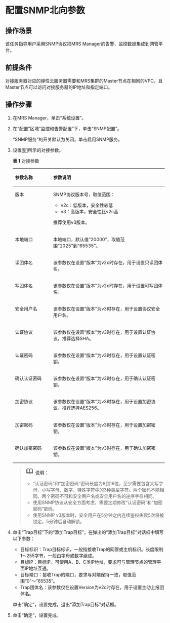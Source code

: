 # 配置SNMP北向参数<a name="ZH-CN_TOPIC_0035209607"></a>

## 操作场景<a name="section44841084183850"></a>

该任务指导用户采用SNMP协议把MRS Manager的告警、监控数据集成到网管平台。

## 前提条件<a name="section36395386183434"></a>

对接服务器对应的弹性云服务器需要和MRS集群的Master节点在相同的VPC，且Master节点可以访问对接服务器的IP地址和指定端口。

## 操作步骤<a name="section64229460183937"></a>

1.  在MRS Manager，单击“系统设置”。
2.  在“配置”区域“监控和告警配置”下，单击“SNMP配置”。

    “SNMP服务”的开关默认为关闭，单击启用SNMP服务。

3.  设置[表1](#table981749184027)所示的对接参数。

    **表 1**  对接参数

    <a name="table981749184027"></a>
    <table><thead align="left"><tr id="row56396084184027"><th class="cellrowborder" valign="top" width="25.16%" id="mcps1.2.3.1.1"><p id="p4680074184027"><a name="p4680074184027"></a><a name="p4680074184027"></a><strong id="b55176335184047"><a name="b55176335184047"></a><a name="b55176335184047"></a>参数名称</strong></p>
    </th>
    <th class="cellrowborder" valign="top" width="74.83999999999999%" id="mcps1.2.3.1.2"><p id="p43541750184027"><a name="p43541750184027"></a><a name="p43541750184027"></a><strong id="b40098116184047"><a name="b40098116184047"></a><a name="b40098116184047"></a>参数说明</strong></p>
    </th>
    </tr>
    </thead>
    <tbody><tr id="row37220829184027"><td class="cellrowborder" valign="top" width="25.16%" headers="mcps1.2.3.1.1 "><p id="p62097193184027"><a name="p62097193184027"></a><a name="p62097193184027"></a>版本</p>
    </td>
    <td class="cellrowborder" valign="top" width="74.83999999999999%" headers="mcps1.2.3.1.2 "><p id="p63816770184027"><a name="p63816770184027"></a><a name="p63816770184027"></a>SNMP协议版本号，取值范围：</p>
    <a name="ul37480023184027"></a><a name="ul37480023184027"></a><ul id="ul37480023184027"><li>v2c：低版本，安全性较低</li><li>v3：高版本，安全性比v2c高</li></ul>
    <p id="p9629177184027"><a name="p9629177184027"></a><a name="p9629177184027"></a>推荐使用v3版本。</p>
    </td>
    </tr>
    <tr id="row19553732184027"><td class="cellrowborder" valign="top" width="25.16%" headers="mcps1.2.3.1.1 "><p id="p40348451184027"><a name="p40348451184027"></a><a name="p40348451184027"></a>本地端口</p>
    </td>
    <td class="cellrowborder" valign="top" width="74.83999999999999%" headers="mcps1.2.3.1.2 "><p id="p46999123184027"><a name="p46999123184027"></a><a name="p46999123184027"></a>本地端口，默认值“20000”，取值范围“1025”到“65535”。</p>
    </td>
    </tr>
    <tr id="row20338929184027"><td class="cellrowborder" valign="top" width="25.16%" headers="mcps1.2.3.1.1 "><p id="p36840541184027"><a name="p36840541184027"></a><a name="p36840541184027"></a>读团体名</p>
    </td>
    <td class="cellrowborder" valign="top" width="74.83999999999999%" headers="mcps1.2.3.1.2 "><p id="p31293805184027"><a name="p31293805184027"></a><a name="p31293805184027"></a>该参数仅在设置“版本”为v2c时存在，用于设置只读团体名。</p>
    </td>
    </tr>
    <tr id="row13208790184027"><td class="cellrowborder" valign="top" width="25.16%" headers="mcps1.2.3.1.1 "><p id="p63279064184027"><a name="p63279064184027"></a><a name="p63279064184027"></a>写团体名</p>
    </td>
    <td class="cellrowborder" valign="top" width="74.83999999999999%" headers="mcps1.2.3.1.2 "><p id="p25330546184027"><a name="p25330546184027"></a><a name="p25330546184027"></a>该参数仅在设置“版本”为v2c时存在，用于设置可写团体名。</p>
    </td>
    </tr>
    <tr id="row26648328184027"><td class="cellrowborder" valign="top" width="25.16%" headers="mcps1.2.3.1.1 "><p id="p11030970184027"><a name="p11030970184027"></a><a name="p11030970184027"></a>安全用户名</p>
    </td>
    <td class="cellrowborder" valign="top" width="74.83999999999999%" headers="mcps1.2.3.1.2 "><p id="p21093401184027"><a name="p21093401184027"></a><a name="p21093401184027"></a>该参数仅在设置“版本”为v3时存在，用于设置协议安全用户名。</p>
    </td>
    </tr>
    <tr id="row55622884184027"><td class="cellrowborder" valign="top" width="25.16%" headers="mcps1.2.3.1.1 "><p id="p9159793184027"><a name="p9159793184027"></a><a name="p9159793184027"></a>认证协议</p>
    </td>
    <td class="cellrowborder" valign="top" width="74.83999999999999%" headers="mcps1.2.3.1.2 "><p id="p3745758184027"><a name="p3745758184027"></a><a name="p3745758184027"></a>该参数仅在设置“版本”为v3时存在，用于设置认证协议，推荐选择SHA。</p>
    </td>
    </tr>
    <tr id="row33711824184027"><td class="cellrowborder" valign="top" width="25.16%" headers="mcps1.2.3.1.1 "><p id="p46303217184027"><a name="p46303217184027"></a><a name="p46303217184027"></a>认证密码</p>
    </td>
    <td class="cellrowborder" valign="top" width="74.83999999999999%" headers="mcps1.2.3.1.2 "><p id="p59573062184027"><a name="p59573062184027"></a><a name="p59573062184027"></a>该参数仅在设置“版本”为v3时存在，用于设置认证密钥。</p>
    </td>
    </tr>
    <tr id="row66395511184027"><td class="cellrowborder" valign="top" width="25.16%" headers="mcps1.2.3.1.1 "><p id="p9327350184027"><a name="p9327350184027"></a><a name="p9327350184027"></a>确认认证密码</p>
    </td>
    <td class="cellrowborder" valign="top" width="74.83999999999999%" headers="mcps1.2.3.1.2 "><p id="p17317918184027"><a name="p17317918184027"></a><a name="p17317918184027"></a>该参数仅在设置“版本”为v3时存在，用于确认认证密钥。</p>
    </td>
    </tr>
    <tr id="row21643536184027"><td class="cellrowborder" valign="top" width="25.16%" headers="mcps1.2.3.1.1 "><p id="p8296007184027"><a name="p8296007184027"></a><a name="p8296007184027"></a>加密协议</p>
    </td>
    <td class="cellrowborder" valign="top" width="74.83999999999999%" headers="mcps1.2.3.1.2 "><p id="p887995184027"><a name="p887995184027"></a><a name="p887995184027"></a>该参数仅在设置“版本”为v3时存在，用于设置加密协议，推荐选择AES256。</p>
    </td>
    </tr>
    <tr id="row7991959184027"><td class="cellrowborder" valign="top" width="25.16%" headers="mcps1.2.3.1.1 "><p id="p43368944184027"><a name="p43368944184027"></a><a name="p43368944184027"></a>加密密码</p>
    </td>
    <td class="cellrowborder" valign="top" width="74.83999999999999%" headers="mcps1.2.3.1.2 "><p id="p23223610184027"><a name="p23223610184027"></a><a name="p23223610184027"></a>该参数仅在设置“版本”为v3时存在，用于设置加密密钥。</p>
    </td>
    </tr>
    <tr id="row7685905184027"><td class="cellrowborder" valign="top" width="25.16%" headers="mcps1.2.3.1.1 "><p id="p18578567184027"><a name="p18578567184027"></a><a name="p18578567184027"></a>确认加密密码</p>
    </td>
    <td class="cellrowborder" valign="top" width="74.83999999999999%" headers="mcps1.2.3.1.2 "><p id="p28468929184027"><a name="p28468929184027"></a><a name="p28468929184027"></a>该参数仅在设置“版本”为v3时存在，用于确认加密密钥。</p>
    </td>
    </tr>
    </tbody>
    </table>

    >![](public_sys-resources/icon-note.gif) **说明：**   
    >-   “认证密码”和“加密密码”密码长度为8到16位，至少需要包含大写字母、小写字母、数字、特殊字符中的3种类型字符。两个密码不能相同。两个密码不可和安全用户名或安全用户名的逆序字符相同。  
    >-   使用SNMP协议从安全方面考虑，需要定期修改“认证密码”和“加密密码”密码。  
    >-   使用SNMP v3版本时，安全用户在5分钟之内连续鉴权失败5次将被锁定，5分钟后自动解锁。  

4.  单击“Trap目标”下的“添加Trap目标”，在弹出的“添加Trap目标”对话框中填写以下参数：

    -   目标标识：Trap目标标识，一般指接收Trap的网管或主机标识。长度限制1～255字节，一般由字母或数字组成。
    -   目标IP：目标IP。可使用A、B、C类IP地址，要求可与管理节点的管理平面IP地址互通。
    -   目标端口：接收Trap的端口，要求与对端保持一致，取值范围“0”～“65535”。
    -   Trap团体名：该参数仅在设置Version为v2c时存在，用于设置主动上报团体名。

    单击“确定”，设置完成，退出“添加Trap目标”对话框。

5.  单击“确定”，设置完成。

